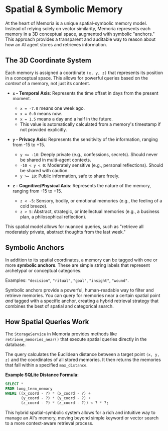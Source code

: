 # Spatial & Symbolic Memory

At the heart of Memoria is a unique spatial-symbolic memory model. Instead of relying solely on vector similarity, Memoria represents each memory in a 3D conceptual space, augmented with symbolic "anchors." This approach provides a transparent and auditable way to reason about how an AI agent stores and retrieves information.

## The 3D Coordinate System

Each memory is assigned a coordinate `(x, y, z)` that represents its position in a conceptual space. This allows for powerful queries based on the *context* of a memory, not just its content.

-   **`x` - Temporal Axis**: Represents the time offset in days from the present moment.
    -   `x = -7.0` means one week ago.
    -   `x = 0.0` means now.
    -   `x = 1.5` means a day and a half in the future.
    -   This value is automatically calculated from a memory's timestamp if not provided explicitly.

-   **`y` - Privacy Axis**: Represents the sensitivity of the information, ranging from -15 to +15.
    -   `y <= -10`: Deeply private (e.g., confessions, secrets). Should never be shared in multi-agent contexts.
    -   `-10 < y < 0`: Moderately sensitive (e.g., personal reflections). Should be shared with caution.
    -   `y >= 10`: Public information, safe to share freely.

-   **`z` - Cognitive/Physical Axis**: Represents the nature of the memory, ranging from -15 to +15.
    -   `z < -5`: Sensory, bodily, or emotional memories (e.g., the feeling of a cold breeze).
    -   `z > 5`: Abstract, strategic, or intellectual memories (e.g., a business plan, a philosophical reflection).

This spatial model allows for nuanced queries, such as "retrieve all moderately private, abstract thoughts from the last week."

## Symbolic Anchors

In addition to its spatial coordinates, a memory can be tagged with one or more **symbolic anchors**. These are simple string labels that represent archetypal or conceptual categories.

Examples: `"decision"`, `"ritual"`, `"goal"`, `"insight"`, `"wound"`.

Symbolic anchors provide a powerful, human-readable way to filter and retrieve memories. You can query for memories near a certain spatial point *and* tagged with a specific anchor, creating a hybrid retrieval strategy that combines the best of spatial and categorical search.

## How Spatial Queries Work

The `StorageService` in Memoria provides methods like `retrieve_memories_near()` that execute spatial queries directly in the database.

The query calculates the Euclidean distance between a target point `(x, y, z)` and the coordinates of all stored memories. It then returns the memories that fall within a specified `max_distance`.

**Example SQLite Distance Formula:**

```sql
SELECT *
FROM long_term_memory
WHERE ((x_coord - ?) * (x_coord - ?) +
       (y_coord - ?) * (y_coord - ?) +
       (z_coord - ?) * (z_coord - ?)) < ? * ?;
```

This hybrid spatial-symbolic system allows for a rich and intuitive way to manage an AI's memory, moving beyond simple keyword or vector search to a more context-aware retrieval process.